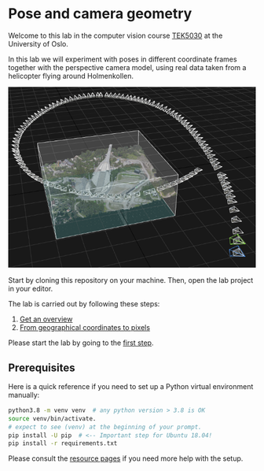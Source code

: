 # Pose and camera geometry

Welcome to this lab in the computer vision course [TEK5030] at the University of Oslo.

In this lab we will experiment with poses in different coordinate frames together with the perspective camera model, using real data taken from a helicopter flying around Holmenkollen.

![Holmenkollen in 3D with camera trajectory](lab-guide/img/holmenkollen-3d.png)

Start by cloning this repository on your machine.
Then, open the lab project in your editor.

The lab is carried out by following these steps:

1. [Get an overview](lab-guide/1-get-an-overview.md)
2. [From geographical coordinates to pixels](lab-guide/2-from-geographical-coordinates-to-pixels.md)

Please start the lab by going to the [first step](lab-guide/1-get-an-overview.md).

## Prerequisites

Here is a quick reference if you need to set up a Python virtual environment manually:

```bash
python3.8 -m venv venv  # any python version > 3.8 is OK
source venv/bin/activate.
# expect to see (venv) at the beginning of your prompt.
pip install -U pip  # <-- Important step for Ubuntu 18.04!
pip install -r requirements.txt
```

Please consult the [resource pages] if you need more help with the setup.

[TEK5030]: https://www.uio.no/studier/emner/matnat/its/TEK5030/
[resource pages]: https://tek5030.github.io
